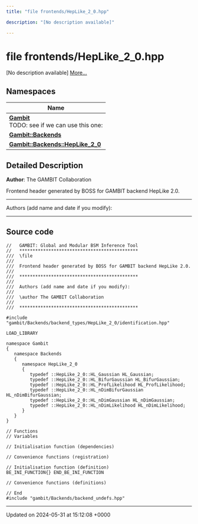 ```yaml
---
title: "file frontends/HepLike_2_0.hpp"

description: "[No description available]"

---
```


# file frontends/HepLike_2_0.hpp

[No description available] [More...](#detailed-description)

## Namespaces

| Name           |
| -------------- |
| **[Gambit](/documentation/code/namespaces/namespacegambit/)** <br>TODO: see if we can use this one:  |
| **[Gambit::Backends](/documentation/code/namespaces/namespacegambit_1_1backends/)**  |
| **[Gambit::Backends::HepLike_2_0](/documentation/code/namespaces/namespacegambit_1_1backends_1_1heplike__2__0/)**  |

## Detailed Description


**Author**: The GAMBIT Collaboration

Frontend header generated by BOSS for GAMBIT backend HepLike 2.0.



------------------

Authors (add name and date if you modify):



------------------




## Source code

```
//   GAMBIT: Global and Modular BSM Inference Tool
//   *********************************************
///  \file
///
///  Frontend header generated by BOSS for GAMBIT backend HepLike 2.0.
///
///  *********************************************
///
///  Authors (add name and date if you modify):
///
///  \author The GAMBIT Collaboration
///
///  *********************************************

#include "gambit/Backends/backend_types/HepLike_2_0/identification.hpp"

LOAD_LIBRARY

namespace Gambit
{
   namespace Backends
   {
      namespace HepLike_2_0
      {
         typedef ::HepLike_2_0::HL_Gaussian HL_Gaussian;
         typedef ::HepLike_2_0::HL_BifurGaussian HL_BifurGaussian;
         typedef ::HepLike_2_0::HL_ProfLikelihood HL_ProfLikelihood;
         typedef ::HepLike_2_0::HL_nDimBifurGaussian HL_nDimBifurGaussian;
         typedef ::HepLike_2_0::HL_nDimGaussian HL_nDimGaussian;
         typedef ::HepLike_2_0::HL_nDimLikelihood HL_nDimLikelihood;
      }
   }
}

// Functions
// Variables

// Initialisation function (dependencies)

// Convenience functions (registration)

// Initialisation function (definition)
BE_INI_FUNCTION{} END_BE_INI_FUNCTION

// Convenience functions (definitions)

// End
#include "gambit/Backends/backend_undefs.hpp"
```


-------------------------------

Updated on 2024-05-31 at 15:12:08 +0000
